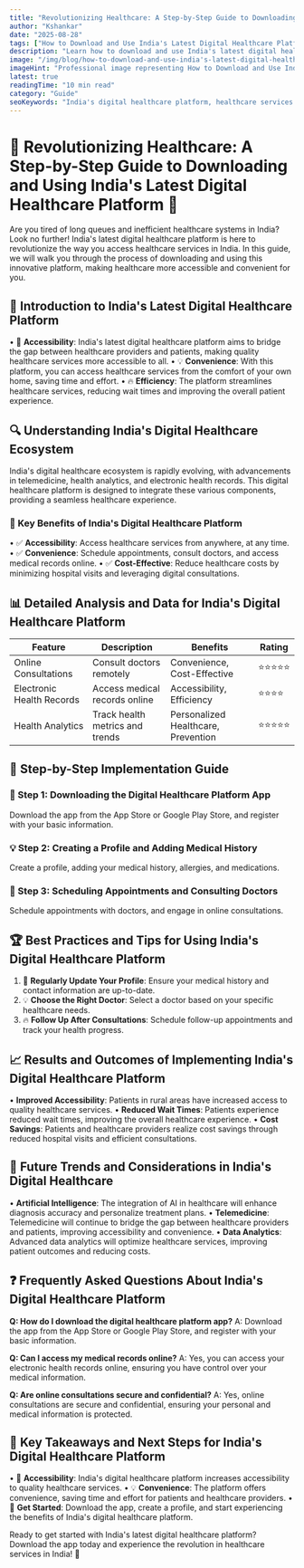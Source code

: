 ```yaml
---
title: "Revolutionizing Healthcare: A Step-by-Step Guide to Downloading and Using India's Latest Digital Healthcare Platform 🏥"
author: "Kshankar"
date: "2025-08-28"
tags: ["How to Download and Use India's Latest Digital Healthcare Platform"]
description: "Learn how to download and use India's latest digital healthcare platform, revolutionizing the way you access healthcare services in India. Get started today! 🚀"
image: "/img/blog/how-to-download-and-use-india's-latest-digital-healthcare-platform-hero.jpg"
imageHint: "Professional image representing How to Download and Use India's Latest Digital Healthcare Platform"
latest: true
readingTime: "10 min read"
category: "Guide"
seoKeywords: "India's digital healthcare platform, healthcare services in India, digital healthcare"
---
```


# 🌟 Revolutionizing Healthcare: A Step-by-Step Guide to Downloading and Using India's Latest Digital Healthcare Platform 🏥

Are you tired of long queues and inefficient healthcare systems in India? Look no further! India's latest digital healthcare platform is here to revolutionize the way you access healthcare services in India. In this guide, we will walk you through the process of downloading and using this innovative platform, making healthcare more accessible and convenient for you.

## 📍 Introduction to India's Latest Digital Healthcare Platform

• 🎯 **Accessibility**: India's latest digital healthcare platform aims to bridge the gap between healthcare providers and patients, making quality healthcare services more accessible to all.
• 💡 **Convenience**: With this platform, you can access healthcare services from the comfort of your own home, saving time and effort.
• 🔥 **Efficiency**: The platform streamlines healthcare services, reducing wait times and improving the overall patient experience.

## 🔍 Understanding India's Digital Healthcare Ecosystem

India's digital healthcare ecosystem is rapidly evolving, with advancements in telemedicine, health analytics, and electronic health records. This digital healthcare platform is designed to integrate these various components, providing a seamless healthcare experience.

### 🎯 Key Benefits of India's Digital Healthcare Platform
• ✅ **Accessibility**: Access healthcare services from anywhere, at any time.
• ✅ **Convenience**: Schedule appointments, consult doctors, and access medical records online.
• ✅ **Cost-Effective**: Reduce healthcare costs by minimizing hospital visits and leveraging digital consultations.

## 📊 Detailed Analysis and Data for India's Digital Healthcare Platform

| Feature | Description | Benefits | Rating |
|---------|-------------|----------|--------|
| Online Consultations | Consult doctors remotely | Convenience, Cost-Effective | ⭐⭐⭐⭐⭐ |
| Electronic Health Records | Access medical records online | Accessibility, Efficiency | ⭐⭐⭐⭐ |
| Health Analytics | Track health metrics and trends | Personalized Healthcare, Prevention | ⭐⭐⭐⭐⭐ |

## 🚀 Step-by-Step Implementation Guide

### 🔧 Step 1: Downloading the Digital Healthcare Platform App
Download the app from the App Store or Google Play Store, and register with your basic information.

### 💡 Step 2: Creating a Profile and Adding Medical History
Create a profile, adding your medical history, allergies, and medications.

### 🎯 Step 3: Scheduling Appointments and Consulting Doctors
Schedule appointments with doctors, and engage in online consultations.

## 🏆 Best Practices and Tips for Using India's Digital Healthcare Platform

1. 🎯 **Regularly Update Your Profile**: Ensure your medical history and contact information are up-to-date.
2. 💡 **Choose the Right Doctor**: Select a doctor based on your specific healthcare needs.
3. 🔥 **Follow Up After Consultations**: Schedule follow-up appointments and track your health progress.

## 📈 Results and Outcomes of Implementing India's Digital Healthcare Platform

• **Improved Accessibility**: Patients in rural areas have increased access to quality healthcare services.
• **Reduced Wait Times**: Patients experience reduced wait times, improving the overall healthcare experience.
• **Cost Savings**: Patients and healthcare providers realize cost savings through reduced hospital visits and efficient consultations.

## 🔮 Future Trends and Considerations in India's Digital Healthcare

• **Artificial Intelligence**: The integration of AI in healthcare will enhance diagnosis accuracy and personalize treatment plans.
• **Telemedicine**: Telemedicine will continue to bridge the gap between healthcare providers and patients, improving accessibility and convenience.
• **Data Analytics**: Advanced data analytics will optimize healthcare services, improving patient outcomes and reducing costs.

## ❓ Frequently Asked Questions About India's Digital Healthcare Platform

**Q: How do I download the digital healthcare platform app?**
A: Download the app from the App Store or Google Play Store, and register with your basic information.

**Q: Can I access my medical records online?**
A: Yes, you can access your electronic health records online, ensuring you have control over your medical information.

**Q: Are online consultations secure and confidential?**
A: Yes, online consultations are secure and confidential, ensuring your personal and medical information is protected.

## 📌 Key Takeaways and Next Steps for India's Digital Healthcare Platform

• 🎯 **Accessibility**: India's digital healthcare platform increases accessibility to quality healthcare services.
• 💡 **Convenience**: The platform offers convenience, saving time and effort for patients and healthcare providers.
• 🚀 **Get Started**: Download the app, create a profile, and start experiencing the benefits of India's digital healthcare platform.

Ready to get started with India's latest digital healthcare platform? Download the app today and experience the revolution in healthcare services in India! 🚀
